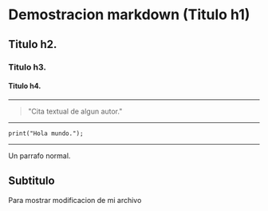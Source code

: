 # Demostracion markdown (Titulo h1)

## Titulo h2.

### Titulo h3.

#### Titulo h4.

---

> "Cita textual de algun autor."

---

```Segun resalta algun codigo en particular
print("Hola mundo.");
```

---

Un parrafo normal.

## Subtitulo

Para mostrar modificacion de mi archivo
